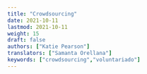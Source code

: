 ```yaml
---
title: "Crowdsourcing"
date: 2021-10-11
lastmod: 2021-10-11
weight: 15
draft: false
authors: ["Katie Pearson"]
translators: ["Samanta Orellana"]
keywords: ["crowdsourcing","voluntariado"]
---
```

